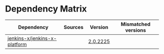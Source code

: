 # Dependency Matrix

Dependency | Sources | Version | Mismatched versions
---------- | ------- | ------- | -------------------
[jenkins-x/jenkins-x-platform](https://github.com/jenkins-x/jenkins-x-platform) |  | [2.0.2225](https://github.com/jenkins-x/jenkins-x-platform/releases/tag/v2.0.2225) | 
